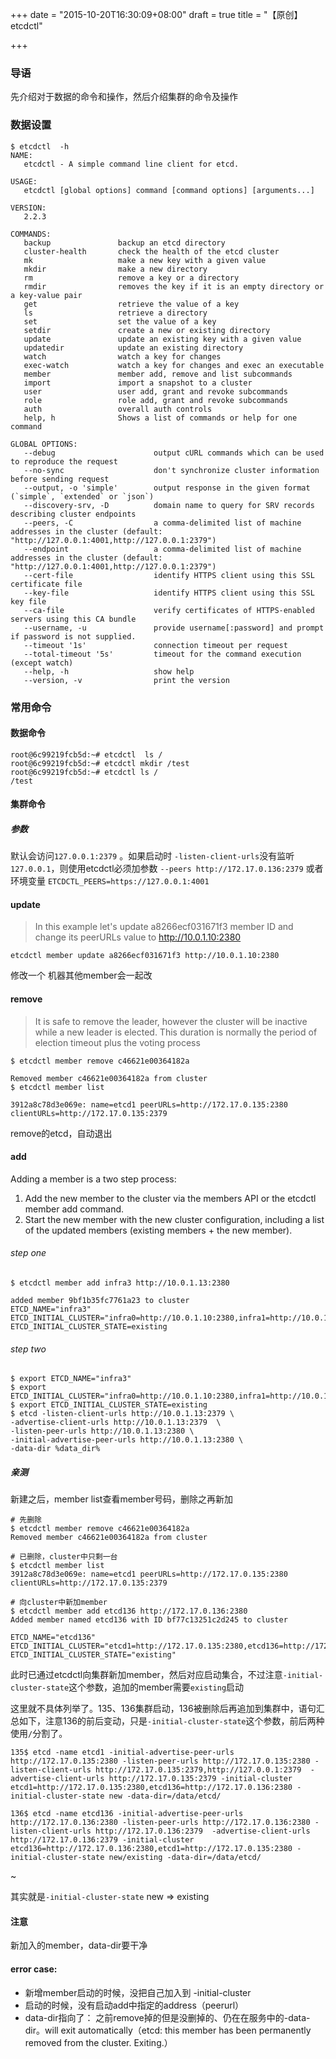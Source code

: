 +++
date = "2015-10-20T16:30:09+08:00"
draft = true
title = "【原创】etcdctl"

+++
### 导语
先介绍对于数据的命令和操作，然后介绍集群的命令及操作
### 数据设置
    $ etcdctl  -h
    NAME:
       etcdctl - A simple command line client for etcd.    

    USAGE:
       etcdctl [global options] command [command options] [arguments...]    

    VERSION:
       2.2.3    

    COMMANDS:
       backup               backup an etcd directory
       cluster-health       check the health of the etcd cluster
       mk                   make a new key with a given value
       mkdir                make a new directory
       rm                   remove a key or a directory
       rmdir                removes the key if it is an empty directory or a key-value pair
       get                  retrieve the value of a key
       ls                   retrieve a directory
       set                  set the value of a key
       setdir               create a new or existing directory
       update               update an existing key with a given value
       updatedir            update an existing directory
       watch                watch a key for changes
       exec-watch           watch a key for changes and exec an executable
       member               member add, remove and list subcommands
       import               import a snapshot to a cluster
       user                 user add, grant and revoke subcommands
       role                 role add, grant and revoke subcommands
       auth                 overall auth controls
       help, h              Shows a list of commands or help for one command
       
    GLOBAL OPTIONS:
       --debug                      output cURL commands which can be used to reproduce the request
       --no-sync                    don't synchronize cluster information before sending request
       --output, -o 'simple'        output response in the given format (`simple`, `extended` or `json`)
       --discovery-srv, -D          domain name to query for SRV records describing cluster endpoints
       --peers, -C                  a comma-delimited list of machine addresses in the cluster (default: "http://127.0.0.1:4001,http://127.0.0.1:2379")
       --endpoint                   a comma-delimited list of machine addresses in the cluster (default: "http://127.0.0.1:4001,http://127.0.0.1:2379")
       --cert-file                  identify HTTPS client using this SSL certificate file
       --key-file                   identify HTTPS client using this SSL key file
       --ca-file                    verify certificates of HTTPS-enabled servers using this CA bundle
       --username, -u               provide username[:password] and prompt if password is not supplied.
       --timeout '1s'               connection timeout per request
       --total-timeout '5s'         timeout for the command execution (except watch)
       --help, -h                   show help
       --version, -v                print the version

### 常用命令
#### 数据命令
    root@6c99219fcb5d:~# etcdctl  ls /
    root@6c99219fcb5d:~# etcdctl mkdir /test
    root@6c99219fcb5d:~# etcdctl ls /
    /test

#### 集群命令
##### 参数
默认会访问`127.0.0.1:2379` 。如果启动时 `-listen-client-urls`没有监听`127.0.0.1`，则使用etcdctl必须加参数 `--peers http://172.17.0.136:2379`  或者环境变量 `ETCDCTL_PEERS=https://127.0.0.1:4001`

#### update
>In this example let's update a8266ecf031671f3 member ID and change its peerURLs value to http://10.0.1.10:2380

    etcdctl member update a8266ecf031671f3 http://10.0.1.10:2380
修改一个  机器其他member会一起改

#### remove
>It is safe to remove the leader, however the cluster will be inactive while a new leader is elected. This duration is normally the period of election timeout plus the voting process

    $ etcdctl member remove c46621e00364182a
    
    Removed member c46621e00364182a from cluster
    $ etcdctl member list
    
    3912a8c78d3e069e: name=etcd1 peerURLs=http://172.17.0.135:2380 clientURLs=http://172.17.0.135:2379
remove的etcd，自动退出
#### add
Adding a member is a two step process:

1. Add the new member to the cluster via the members API or the etcdctl member add command.
2. Start the new member with the new cluster configuration, including a list of the updated members (existing members + the new member).

###### step one

    $ etcdctl member add infra3 http://10.0.1.13:2380
    
    added member 9bf1b35fc7761a23 to cluster
    ETCD_NAME="infra3"
    ETCD_INITIAL_CLUSTER="infra0=http://10.0.1.10:2380,infra1=http://10.0.1.11:2380,infra2=http://10.0.1.12:2380,infra3=http://10.0.1.13:2380"
    ETCD_INITIAL_CLUSTER_STATE=existing
###### step two

    $ export ETCD_NAME="infra3"
    $ export ETCD_INITIAL_CLUSTER="infra0=http://10.0.1.10:2380,infra1=http://10.0.1.11:2380,infra2=http://10.0.1.12:2380,infra3=http://10.0.1.13:2380"
    $ export ETCD_INITIAL_CLUSTER_STATE=existing
    $ etcd -listen-client-urls http://10.0.1.13:2379 \
    -advertise-client-urls http://10.0.1.13:2379  \
    -listen-peer-urls http://10.0.1.13:2380 \
    -initial-advertise-peer-urls http://10.0.1.13:2380 \
    -data-dir %data_dir%

##### 亲测
新建之后，member list查看member号码，删除之再新加
    
    # 先删除
    $ etcdctl member remove c46621e00364182a
    Removed member c46621e00364182a from cluster
    
    # 已删除，cluster中只剩一台
    $ etcdctl member list
    3912a8c78d3e069e: name=etcd1 peerURLs=http://172.17.0.135:2380 clientURLs=http://172.17.0.135:2379

    # 向cluster中新加member
    $ etcdctl member add etcd136 http://172.17.0.136:2380
    Added member named etcd136 with ID bf77c13251c2d245 to cluster

    ETCD_NAME="etcd136"
    ETCD_INITIAL_CLUSTER="etcd1=http://172.17.0.135:2380,etcd136=http://172.17.0.136:2380"
    ETCD_INITIAL_CLUSTER_STATE="existing"
此时已通过etcdctl向集群新加member，然后对应启动集合，不过注意`-initial-cluster-state`这个参数，追加的member需要`existing`启动

这里就不具体列举了。135、136集群启动，136被删除后再追加到集群中，语句汇总如下，注意136的前后变动，只是`-initial-cluster-state`这个参数，前后两种使用`/`分割了。

    135$ etcd -name etcd1 -initial-advertise-peer-urls http://172.17.0.135:2380 -listen-peer-urls http://172.17.0.135:2380 -listen-client-urls http://172.17.0.135:2379,http://127.0.0.1:2379  -advertise-client-urls http://172.17.0.135:2379 -initial-cluster etcd1=http://172.17.0.135:2380,etcd136=http://172.17.0.136:2380 -initial-cluster-state new -data-dir=/data/etcd/
    
    136$ etcd -name etcd136 -initial-advertise-peer-urls http://172.17.0.136:2380 -listen-peer-urls http://172.17.0.136:2380 -listen-client-urls http://172.17.0.136:2379  -advertise-client-urls http://172.17.0.136:2379 -initial-cluster etcd136=http://172.17.0.136:2380,etcd1=http://172.17.0.135:2380 -initial-cluster-state new/existing -data-dir=/data/etcd/
~

其实就是`-initial-cluster-state` new => existing

#### 注意
新加入的member，data-dir要干净

#### error case:
- 新增member启动的时候，没把自己加入到 -initial-cluster
- 启动的时候，没有启动add中指定的address（peerurl）
- data-dir指向了： 之前remove掉的但是没删掉的、仍在在服务中的-data-dir。will exit automatically（etcd: this member has been permanently removed from the cluster. Exiting.）

